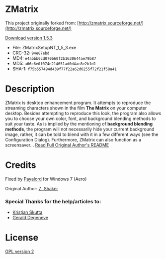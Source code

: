 # ZMatrix

This project originally forked from: [http://zmatrix.sourceforge.net/](http://zmatrix.sourceforge.net/)

[Download version 1.5.3](ZMatrixSetupNT_1_5_3.exe)
* File: ZMatrixSetupNT_1_5_3.exe
* CRC-32: `94e87ebd`
* MD4: `e4abbb0cd070b60f2b1630644ae79b87`
* MD5: `a66c6e0f074e214651ad0d4ac8e2b1d1`
* SHA-1: `f75b557494d439f77f22a62d0255f72f21f58a41`

# Description
ZMatrix is desktop enhancement program. It attempts to reproduce the streaming characters shown in the film **The Matrix** on your computer desktop. Besides attempting to reproduce this look, the program also allows you to choose your own color, font, and background blending methods to suit your taste. As is implied by the mentioning of **background blending methods**, the program will not necessarily hide your current background image, rather, it can be told to blend with it in a few different ways (see the Configuration Dialog). Furthermore, ZMatrix can also function as a screensaver... [Read Full Original Author's README](ORIGINALREADME)

# Credits
Fixed by [Payalord](https://github.com/payalord) for Windows 7 (Aero)

Original Author: [Z. Shaker](http://zmatrix.sourceforge.net/help/frames_index.html)

### Special Thanks for the help/articles to:

* [Kristjan Skutta](https://github.com/Biohazard90)
* [Gerald Degeneve](https://github.com/gdegeneve)

# License
[GPL version 2](LICENSE.txt)